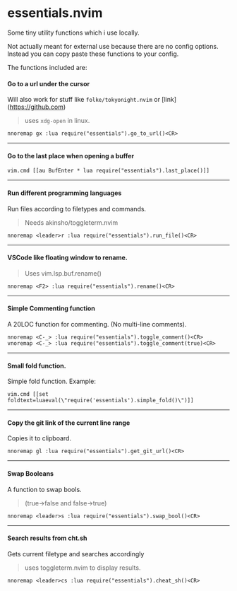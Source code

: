 
# essentials.nvim

Some tiny utility functions which i use locally.<br />

Not actually meant for external use because there are no config options. <br />
Instead you can copy paste these functions to your config.


The functions included are:

#### Go to a url under the cursor
Will also work for stuff like `folke/tokyonight.nvim` or \[link](https://github.com) <br />
> uses `xdg-open` in linux. <br />

```vim
nnoremap gx :lua require("essentials").go_to_url()<CR>
```
---

#### Go to the last place when opening a buffer
```vim
vim.cmd [[au BufEnter * lua require("essentials").last_place()]]
```

---

#### Run different programming languages
Run files according to filetypes and commands.
> Needs akinsho/toggleterm.nvim
```vim
nnoremap <leader>r :lua require("essentials").run_file()<CR>
```

---

#### VSCode like floating window to rename.
> Uses vim.lsp.buf.rename()
```vim
nnoremap <F2> :lua require("essentials").rename()<CR>
```
---

#### Simple Commenting function
A 20LOC function for commenting. (No multi-line comments).
```vim
nnoremap <C-_> :lua require("essentials").toggle_comment()<CR>
vnoremap <C-_> :lua require("essentials").toggle_comment(true)<CR>
```
---

#### Small fold function.
Simple fold function. Example:
```vim
vim.cmd [[set foldtext=luaeval(\"require('essentials').simple_fold()\")]]
```

---

#### Copy the git link of the current line range
Copies it to clipboard.
```vim
nnoremap gl :lua require("essentials").get_git_url()<CR>
```
---

#### Swap Booleans
A function to swap bools. 
> (true->false and false->true)
```vim
nnoremap <leader>s :lua require("essentials").swap_bool()<CR>
```
---

#### Search results from cht.sh
Gets current filetype and searches accordingly
> uses toggleterm.nvim to display results.

```vim
nnoremap <leader>cs :lua require("essentials").cheat_sh()<CR>
```
